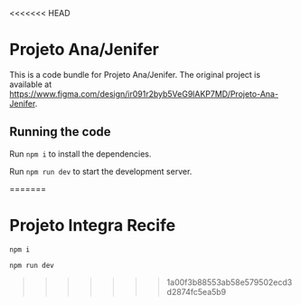 
<<<<<<< HEAD
  # Projeto Ana/Jenifer

  This is a code bundle for Projeto Ana/Jenifer. The original project is available at https://www.figma.com/design/ir091r2byb5VeG9lAKP7MD/Projeto-Ana-Jenifer.

  ## Running the code

  Run `npm i` to install the dependencies.

  Run `npm run dev` to start the development server.
  
=======
  # Projeto Integra Recife





 `npm i` 

`npm run dev`
  
>>>>>>> 1a00f3b88553ab58e579502ecd3d2874fc5ea5b9
